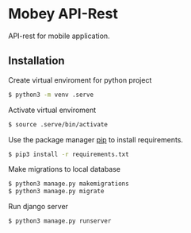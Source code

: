 # Mobey API-Rest
API-rest for mobile application.

## Installation

Create virtual enviroment for python project
```bash
$ python3 -m venv .serve
```

Activate virtual enviroment
```bash
$ source .serve/bin/activate 
```

Use the package manager [pip](https://pip.pypa.io/en/stable/) to install requirements.

```bash
$ pip3 install -r requirements.txt
```

Make migrations to local database
```bash
$ python3 manage.py makemigrations
$ python3 manage.py migrate 
```

Run django server
```bash
$ python3 manage.py runserver 
```
